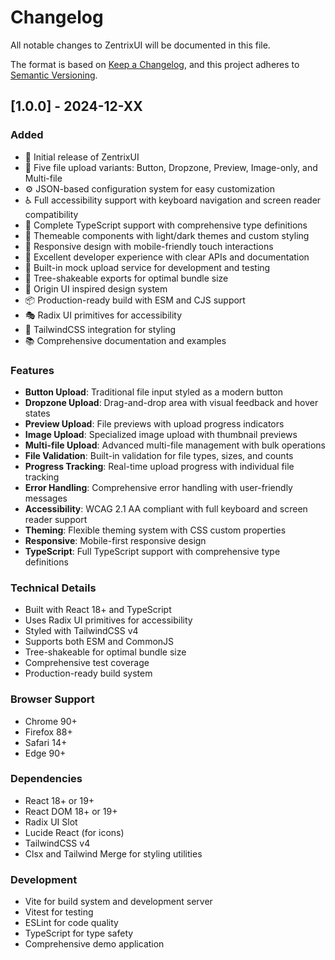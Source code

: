 # Changelog

All notable changes to ZentrixUI will be documented in this file.

The format is based on [Keep a Changelog](https://keepachangelog.com/en/1.0.0/),
and this project adheres to [Semantic Versioning](https://semver.org/spec/v2.0.0.html).

## [1.0.0] - 2024-12-XX

### Added
- 🎉 Initial release of ZentrixUI
- 🎨 Five file upload variants: Button, Dropzone, Preview, Image-only, and Multi-file
- ⚙️ JSON-based configuration system for easy customization
- ♿ Full accessibility support with keyboard navigation and screen reader compatibility
- 🎯 Complete TypeScript support with comprehensive type definitions
- 🎨 Themeable components with light/dark themes and custom styling
- 📱 Responsive design with mobile-friendly touch interactions
- 🔧 Excellent developer experience with clear APIs and documentation
- 🧪 Built-in mock upload service for development and testing
- 🌳 Tree-shakeable exports for optimal bundle size
- 🚀 Origin UI inspired design system
- 📦 Production-ready build with ESM and CJS support
- 🎭 Radix UI primitives for accessibility
- 🎨 TailwindCSS integration for styling
- 📚 Comprehensive documentation and examples

### Features
- **Button Upload**: Traditional file input styled as a modern button
- **Dropzone Upload**: Drag-and-drop area with visual feedback and hover states
- **Preview Upload**: File previews with upload progress indicators
- **Image Upload**: Specialized image upload with thumbnail previews
- **Multi-file Upload**: Advanced multi-file management with bulk operations
- **File Validation**: Built-in validation for file types, sizes, and counts
- **Progress Tracking**: Real-time upload progress with individual file tracking
- **Error Handling**: Comprehensive error handling with user-friendly messages
- **Accessibility**: WCAG 2.1 AA compliant with full keyboard and screen reader support
- **Theming**: Flexible theming system with CSS custom properties
- **Responsive**: Mobile-first responsive design
- **TypeScript**: Full TypeScript support with comprehensive type definitions

### Technical Details
- Built with React 18+ and TypeScript
- Uses Radix UI primitives for accessibility
- Styled with TailwindCSS v4
- Supports both ESM and CommonJS
- Tree-shakeable for optimal bundle size
- Comprehensive test coverage
- Production-ready build system

### Browser Support
- Chrome 90+
- Firefox 88+
- Safari 14+
- Edge 90+

### Dependencies
- React 18+ or 19+
- React DOM 18+ or 19+
- Radix UI Slot
- Lucide React (for icons)
- TailwindCSS v4
- Clsx and Tailwind Merge for styling utilities

### Development
- Vite for build system and development server
- Vitest for testing
- ESLint for code quality
- TypeScript for type safety
- Comprehensive demo application